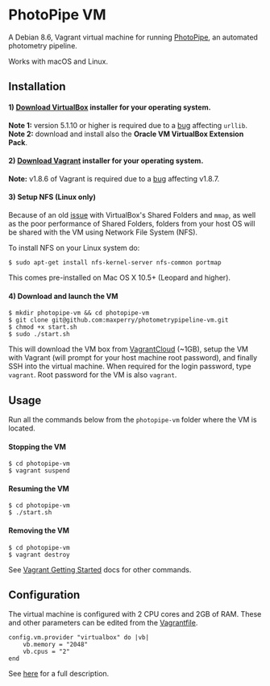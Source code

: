 # PhotoPipe VM
A Debian 8.6, Vagrant virtual machine for running [PhotoPipe](https://github.com/maxperry/photometrypipeline), an automated photometry pipeline.

Works with macOS and Linux.

## Installation

#### 1) [Download VirtualBox](https://www.virtualbox.org/wiki/Downloads) installer for your operating system.
**Note 1:** version 5.1.10 or higher is required due to a [bug](https://www.virtualbox.org/ticket/16084) affecting `urllib`.
**Note 2:** download and install also the **Oracle VM VirtualBox Extension Pack**.

#### 2) [Download Vagrant](https://releases.hashicorp.com/vagrant/1.8.6/) installer for your operating system.
**Note:** v1.8.6 of Vagrant is required due to a [bug](https://github.com/mitchellh/vagrant/issues/6725) affecting v1.8.7.

#### 3) Setup NFS (Linux only)

Because of an old [issue](http://stackoverflow.com/questions/26020114/vagrant-virtualbox-shared-folders-without-vboxsf) with VirtualBox's Shared Folders and `mmap`, as well as the poor performance of Shared Folders, folders from your host OS will be shared with the VM using Network File System (NFS).

To install NFS on your Linux system do:

```
$ sudo apt-get install nfs-kernel-server nfs-common portmap
```

This comes pre-installed on Mac OS X 10.5+ (Leopard and higher).

#### 4) Download and launch the VM

```
$ mkdir photopipe-vm && cd photopipe-vm
$ git clone git@github.com:maxperry/photometrypipeline-vm.git
$ chmod +x start.sh
$ sudo ./start.sh
```
This will download the VM box from [VagrantCloud](https://vagrantcloud.com/maxperry/boxes/photopipe/) (~1GB), setup the VM with Vagrant (will prompt for your host machine root password), and finally SSH into the virtual machine. When required for the login password, type `vagrant`. Root password for the VM is also `vagrant`.

## Usage
Run all the commands below from the `photopipe-vm` folder where the VM is located.

#### Stopping the VM
```
$ cd photopipe-vm
$ vagrant suspend
```
#### Resuming the VM

```
$ cd photopipe-vm
$ ./start.sh
```

#### Removing the VM

```
$ cd photopipe-vm
$ vagrant destroy
```

See [Vagrant Getting Started](https://www.vagrantup.com/docs/getting-started/) docs for other commands.

## Configuration
The virtual machine is configured with 2 CPU cores and 2GB of RAM. These and other parameters can be edited from the [Vagrantfile](). 

```
config.vm.provider "virtualbox" do |vb|
	vb.memory = "2048"
	vb.cpus = "2"
end
```

See [here](https://www.vagrantup.com/docs/vagrantfile/) for a full description.
